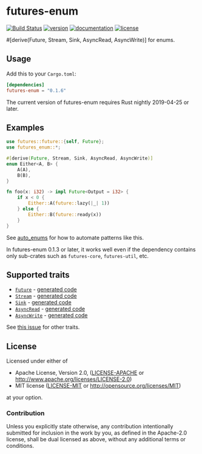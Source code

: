 # futures-enum

[![Build Status](https://travis-ci.com/taiki-e/futures-enum.svg?branch=master)](https://travis-ci.com/taiki-e/futures-enum)
[![version](https://img.shields.io/crates/v/futures-enum.svg)](https://crates.io/crates/futures-enum/)
[![documentation](https://docs.rs/futures-enum/badge.svg)](https://docs.rs/futures-enum/)
[![license](https://img.shields.io/crates/l/futures-enum.svg)](https://crates.io/crates/futures-enum/)

\#\[derive(Future, Stream, Sink, AsyncRead, AsyncWrite)\] for enums.

## Usage

Add this to your `Cargo.toml`:

```toml
[dependencies]
futures-enum = "0.1.6"
```

The current version of futures-enum requires Rust nightly 2019-04-25 or later.

## Examples

```rust
use futures::future::{self, Future};
use futures_enum::*;

#[derive(Future, Stream, Sink, AsyncRead, AsyncWrite)]
enum Either<A, B> {
    A(A),
    B(B),
}

fn foo(x: i32) -> impl Future<Output = i32> {
    if x < 0 {
        Either::A(future::lazy(|_| 1))
    } else {
        Either::B(future::ready(x))
    }
}
```

See [auto_enums](https://github.com/taiki-e/auto_enums) for how to automate patterns like this.

In futures-enum 0.1.3 or later, it works well even if the dependency contains only sub-crates such as `futures-core`, `futures-util`, etc.

## Supported traits

* [`Future`](https://doc.rust-lang.org/std/future/trait.Future.html) - [generated code](doc/future.md)
* [`Stream`](https://rust-lang-nursery.github.io/futures-api-docs/0.3.0-alpha.14/futures/stream/trait.Stream.html) - [generated code](doc/stream.md)
* [`Sink`](https://rust-lang-nursery.github.io/futures-api-docs/0.3.0-alpha.14/futures/sink/trait.Sink.html) - [generated code](doc/sink.md)
* [`AsyncRead`](https://rust-lang-nursery.github.io/futures-api-docs/0.3.0-alpha.14/futures/io/trait.AsyncRead.html) - [generated code](doc/async_read.md)
* [`AsyncWrite`](https://rust-lang-nursery.github.io/futures-api-docs/0.3.0-alpha.14/futures/io/trait.AsyncWrite.html) - [generated code](doc/async_write.md)

See [this issue](https://github.com/taiki-e/auto_enums/issues/11) for other traits.

## License

Licensed under either of

* Apache License, Version 2.0, ([LICENSE-APACHE](LICENSE-APACHE) or <http://www.apache.org/licenses/LICENSE-2.0>)
* MIT license ([LICENSE-MIT](LICENSE-MIT) or <http://opensource.org/licenses/MIT>)

at your option.

### Contribution

Unless you explicitly state otherwise, any contribution intentionally submitted for inclusion in the work by you, as defined in the Apache-2.0 license, shall be dual licensed as above, without any additional terms or conditions.

